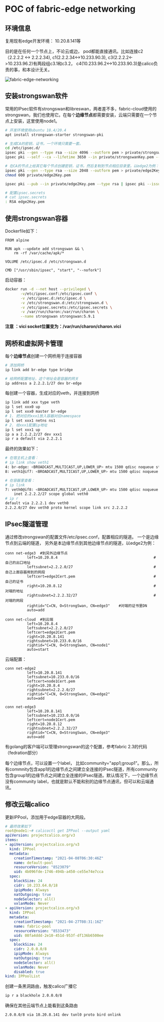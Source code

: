 

# POC of fabric-edge networking  



## 环境信息

复用现有edge开发环境： 10.20.8.141等

目的是在任何一个节点上，不论云或边， pod都能直接通讯。比如连接c2（2.2.2.2 <-> 2.2.2.34), c1(2.2.2.34<->10.233.90.3), c3(2.2.2.2<->10.233.96.2)有两段组c3.1和c3.2， c4(10.233.96.2<->10.233.90.3)是calico负责的事，和本设计无关。

![fabric-edge-networking](fabric-edge-networking.png)

## 安装strongswan软件

常用的IPsec软件有strongswan和libreswan，两者差不多，fabric-cloud使用的strongswan，我们也使用它。在每个**边缘节点**都需要安装，云端只需要在一个节点上安装，这里使用node1。

```bash
# 开发环境使用ubuntu 18.4/20.4
apt install strongswan-starter strongswan-pki

# 生成CA的密钥，证书，一个环境只需要一套。
cd /etc/ipsec.d/
ipsec pki --gen --type rsa --size 4096 --outform pem > private/strongswanKey.pem
ipsec pki --self --ca --lifetime 3650 --in private/strongswanKey.pem --type rsa --dn "C=CN, O=StrongSwan, CN=Root CA" --outform pem > cacerts/strongswanCert.pem

# 在CA的节点上给其它每个节点创建密钥，证书，然后复制到节点相应目录里。以edge2为例：
ipsec pki --gen --type rsa --size 2048 --outform pem > private/edge2Key.pem
chmod 600 private/edge2Key.pem

ipsec pki --pub --in private/edge2Key.pem --type rsa | ipsec pki --issue --lifetime 730 --cacert cacerts/strongswanCert.pem --cakey private/strongswanKey.pem --dn "C=CN, O=StrongSwan, CN=edge2" --san edge2 --flag serverAuth --flag ikeIntermediate --outform pem > certs/edge2Cert.pem

# 配置ipsec.secrets
# cat ipsec.secrets
: RSA edge2Key.pem
```



## 使用strongswan容器

Dockerfile如下：
```
FROM alpine

RUN apk --update add strongswan && \
    rm -rf /var/cache/apk/*

VOLUME /etc/ipsec.d /etc/strongswan.d

CMD ["/usr/sbin/ipsec", "start", "--nofork"]
```

启动容器：
```bash
docker run -d --net host --privileged \
       -v/etc/ipsec.conf:/etc/ipsec.conf \
       -v /etc/ipsec.d:/etc/ipsec.d \
       -v /etc/strongswan.d:/etc/strongswan.d \
       -v /etc/ipsec.secrets:/etc/ipsec.secrets \
       -v /var/run/charon:/var/run/charon \
       --name strongswan strongswan:5.9.1
```

**注意 ：vici socket位置变为：/var/run/charon/charon.vici**



## 网桥和虚拟网卡管理

每个**边缘节点**创建一个网桥用于连接容器

```bash
# 添加网桥
ip link add br-edge type bridge

# 给网桥配置地址，这个地址会是容器的网关
ip address a 2.2.2.1/27 dev br-edge
```

每创建一个容器，生成对应的veth，并连接到网桥

```bash
ip link add xxx type veth
ip l set xxx0 up
ip l set xxx0 master br-edge
# 1. 把对应的xxx1放入容器对应namespace
ip l set xxx1 netns ns1
# 2. 给xxx1配置ip地址
ip l set xxx1 up
ip a a 2.2.2.2/27 dev xxx1
ip r a default via 2.2.2.1
```

最终的效果如下：

```bash
# 在宿主机上查看：
# ip link show veth1
4: br-edge: <BROADCAST,MULTICAST,UP,LOWER_UP> mtu 1500 qdisc noqueue state UP mode DEFAULT
8: veth1@if7: <BROADCAST,MULTICAST,UP,LOWER_UP> mtu 1500 qdisc noqueue master br-edge state UP mode DEFAULT 

# 在容器里查看：
# ip link
7: veth0@if8: <BROADCAST,MULTICAST,UP,LOWER_UP> mtu 1500 qdisc noqueue state UP group default qlen 1000
    inet 2.2.2.2/27 scope global veth0
# ip r
default via 2.2.2.1 dev veth0
2.2.2.0/27 dev veth0 proto kernel scope link src 2.2.2.2
```



## IPsec隧道管理

通过修改strongswan的配置文件/etc/ipsec.conf，配置相应的隧道。 一个是边缘节点到云端的隧道， 另外是本边缘节点到其他边缘节点的隧道，以edge2为例：

```
conn net-edge3  #到另外边缘节点
          left=10.20.8.4           									#自己的出口地址
          leftsubnet=2.2.2.0/27    									#自己上面容器用到的网段
          leftcert=edge2Cert.pem   									#自己的证书
          right=10.20.8.12         									#对端的地址
          rightsubnet=2.2.2.32/27  									#对端的网段
          rightid="C=CN, O=StrongSwan, CN=edge3"    #对端的证书里DN
          auto=add

conn net-cloud  #到云端
          left=10.20.8.4
          leftsubnet=2.2.2.0/27
          leftcert=edge2Cert.pem
          right=10.20.8.141
          rightsubnet=10.233.0.0/16
          rightid="C=CN, O=StrongSwan, CN=node1"
          auto=start
```

云端配置：

```
conn net-edge2
          left=10.20.8.141
          leftsubnet=10.233.0.0/16
          leftcert=node1Cert.pem
          right=10.20.8.4
          rightsubnet=2.2.2.0/27
          rightid="C=CN, O=StrongSwan, CN=edge2"
          auto=add

conn net-edge3
          left=10.20.8.141
          leftsubnet=10.233.0.0/16
          leftcert=node1Cert.pem
          right=10.20.8.12
          rightsubnet=2.2.2.32/27
          rightid="C=CN, O=StrongSwan, CN=edge3"
          auto=add
```

有golang的客户端可以管理strongswan的这个配置，参考fabric 2.3的代码 （fedration部分）

每个边缘节点，可以设置一个label， 比如community="app1;group1"。那么，所有commnity包含app1的边缘节点之间建立全连接的IPsec隧道，所有community包含group1的边缘节点之间建立全连接的IPsec隧道。默认情况下，一个边缘节点没有community label，也就是默认不能和别的边缘节点通讯，但可以和云端通讯。

## 修改云端calico

更新IPPool，添加用于edge容器的大网段。

```yaml
# 最终效果如下
root@node1:~# calicoctl get IPPool --output yaml
apiVersion: projectcalico.org/v3
items:
- apiVersion: projectcalico.org/v3
  kind: IPPool
  metadata:
    creationTimestamp: "2021-04-08T06:30:46Z"
    name: default-pool
    resourceVersion: "8523079"
    uid: 4b096fde-1746-494b-a450-ce55e74e7cca
  spec:
    blockSize: 24
    cidr: 10.233.64.0/18
    ipipMode: Always
    natOutgoing: true
    nodeSelector: all()
    vxlanMode: Never
- apiVersion: projectcalico.org/v3
  kind: IPPool
  metadata:
    creationTimestamp: "2021-04-27T08:31:16Z"
    name: fabric-pool
    resourceVersion: "8533473"
    uid: 08fa4ddd-2e10-451d-953f-df136b6500ee
  spec:
    blockSize: 24
    cidr: 2.0.0.0/8
    ipipMode: Always
    natOutgoing: true
    nodeSelector: all()
    vxlanMode: Never
    disabled: true     
kind: IPPoolList
```

创建一条黑洞路由，触发calico广播它

```bash
ip r a blackhole 2.0.0.0/8
```

确保在其他云端节点上能看到这条路由

```
2.0.0.0/8 via 10.20.8.141 dev tunl0 proto bird onlink
```

